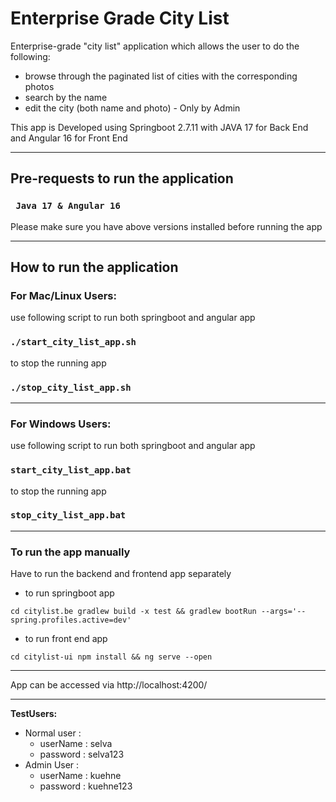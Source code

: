 # Enterprise Grade City List

Enterprise-grade "city list" application
which allows the user to do the following: 
* browse through the paginated list of cities with the corresponding photos
* search by the name
* edit the city (both name and photo) - Only by Admin

This app is Developed using Springboot 2.7.11 with JAVA 17 for Back End and Angular 16 for Front End
___
## Pre-requests to run the application

### ` Java 17 & Angular 16`

Please make sure you have above versions installed before running the app
___
## How to run the application

### For Mac/Linux Users: 
use following script to run both springboot and angular app
### `./start_city_list_app.sh `
to stop the running app
### `./stop_city_list_app.sh`
___

### For Windows Users:
use following script to run both springboot and angular app
### `start_city_list_app.bat`
to stop the running app
### `stop_city_list_app.bat`
___
### To run the app manually
Have to run the backend and frontend app separately 
* to run springboot app

`cd citylist.be
 gradlew build -x test && gradlew bootRun --args='--spring.profiles.active=dev'` 
* to run front end app

`cd citylist-ui
npm install && ng serve --open`
___
App can be accessed via http://localhost:4200/
___
**TestUsers:**
* Normal user : 
  * userName : selva
  * password : selva123
* Admin User :
  * userName : kuehne
  * password : kuehne123
